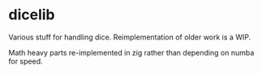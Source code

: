 # dicelib

Various stuff for handling dice. Reimplementation of older work is a WIP.

Math heavy parts re-implemented in zig rather than depending on numba for speed.
